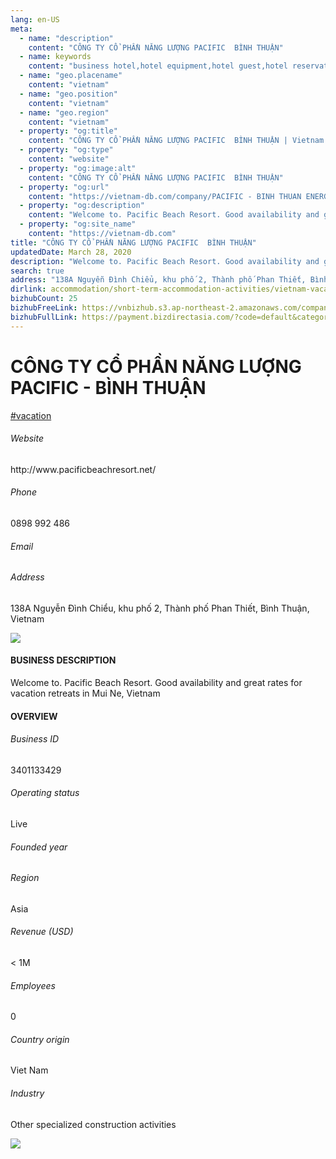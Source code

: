 ```yaml
---
lang: en-US
meta:
  - name: "description"
    content: "CÔNG TY CỔ PHẦN NĂNG LƯỢNG PACIFIC  BÌNH THUẬN"
  - name: keywords
    content: "business hotel,hotel equipment,hotel guest,hotel reservation,leisure hotel,on site,resort hotels,vacation,vacation,vacation,vacation,vacation,vacation,vacation,vacation,vietnam-vacation-companies"
  - name: "geo.placename"
    content: "vietnam"
  - name: "geo.position"
    content: "vietnam"
  - name: "geo.region"
    content: "vietnam"
  - property: "og:title"
    content: "CÔNG TY CỔ PHẦN NĂNG LƯỢNG PACIFIC  BÌNH THUẬN | Vietnam DB"
  - property: "og:type"
    content: "website"
  - property: "og:image:alt"
    content: "CÔNG TY CỔ PHẦN NĂNG LƯỢNG PACIFIC  BÌNH THUẬN"
  - property: "og:url"
    content: "https://vietnam-db.com/company/PACIFIC - BINH THUAN ENERGY JOINT STOCK COMPANY-2576615"
  - property: "og:description"
    content: "Welcome to. Pacific Beach Resort. Good availability and great rates for vacation retreats in Mui Ne, Vietnam"
  - property: "og:site_name"
    content: "https://vietnam-db.com"
title: "CÔNG TY CỔ PHẦN NĂNG LƯỢNG PACIFIC  BÌNH THUẬN"
updatedDate: March 28, 2020
description: "Welcome to. Pacific Beach Resort. Good availability and great rates for vacation retreats in Mui Ne, Vietnam"
search: true
address: "138A Nguyễn Đình Chiểu, khu phố 2, Thành phố Phan Thiết, Bình Thuận, Vietnam"
dirlink: accommodation/short-term-accommodation-activities/vietnam-vacation-companies
bizhubCount: 25
bizhubFreeLink: https://vnbizhub.s3.ap-northeast-2.amazonaws.com/companies/vietnam-vacation-companies_preview.xlsx
bizhubFullLink: https://payment.bizdirectasia.com/?code=default&category=bizhub&item=vietnam-vacation-companies&redirect=https://vietnam-db.com
---
```



<div class="bd-item">
    <div class="item-content">
        <div class="detail-title-wrap">
            <h1 class="detail-title">
                CÔNG TY CỔ PHẦN NĂNG LƯỢNG PACIFIC - BÌNH THUẬN
            </h1>
        </div>
		<div class="detail-tagslist"><a href="/accommodation/short-term-accommodation-activities/tags/vacation" class="detail-tagitem">#vacation</a></div>
        <h6 class="bd-label">Website</h6>
        <p>http://www.pacificbeachresort.net/</p>
		<h6 class="bd-label">Phone</h6>
        <p>0898 992 486</p>
        <h6 class="bd-label">Email</h6>
        <p><a class="textColorPrimary" href="#"></a></p>
        <h6 class="bd-label">Address</h6>
        <p>138A Nguyễn Đình Chiểu, khu phố 2, Thành phố Phan Thiết, Bình Thuận, Vietnam</p>
    </div>
</div>

<div class="banner-wrap text-center"><a href="" class="banner-link"><img src="/assets/vndb.com/BannerAds2.jpg" class="banner-img"></a></div>

<div class="bd-item">
    <div class="item-content">
        <h4 class="textColorPrimary item-title">BUSINESS DESCRIPTION</h4>
        <p>Welcome to. Pacific Beach Resort. Good availability and great rates for vacation retreats in Mui Ne, Vietnam</p>
    </div>
</div>

<div class="bd-item">
    <div class="item-content">
        <h4 class="textColorPrimary item-title">OVERVIEW</h4>
        <div class="item-info">
            <h6 class="bd-label">Business ID</h6>
            <p>3401133429</p>
        </div>
        <div class="item-info">
            <h6 class="bd-label">Operating status</h6>
            <p>Live<small class="bd-status_dot live"></small></p>
        </div>
        <div class="item-info">
            <h6 class="bd-label">Founded year</h6>
            <p></p>
        </div>
        <div class="item-info">
            <h6 class="bd-label">Region</h6>
            <p>Asia</p>
        </div>
        <div class="item-info">
            <h6 class="bd-label">Revenue (USD)</h6>
            <p>&lt; 1M</p>
        </div>
        <div class="item-info">
            <h6 class="bd-label">Employees</h6>
            <p>0</p>
        </div>
        <div class="item-info">
            <h6 class="bd-label">Country origin</h6>
            <p>Viet Nam</p>
        </div>
        <div class="item-info">
            <h6 class="bd-label">Industry</h6>
            <p>Other specialized construction activities</p>
        </div>
    </div>
</div>

<div class="banner-wrap text-center"><a href="" class="banner-link"><img src="/assets/vndb.com/BannerAd_04_728x90.jpg" class="banner-img"></a></div>

<CustomPopup popupTitle="ENTER EMAIL TO DOWNLOAD" popupSubTitle="The companies data will be sent to your inbox. Please enter your email." :free="this.$frontmatter.bizhubFreeLink" :paid="this.$frontmatter.bizhubFullLink" :count="this.$frontmatter.bizhubCount"/>

